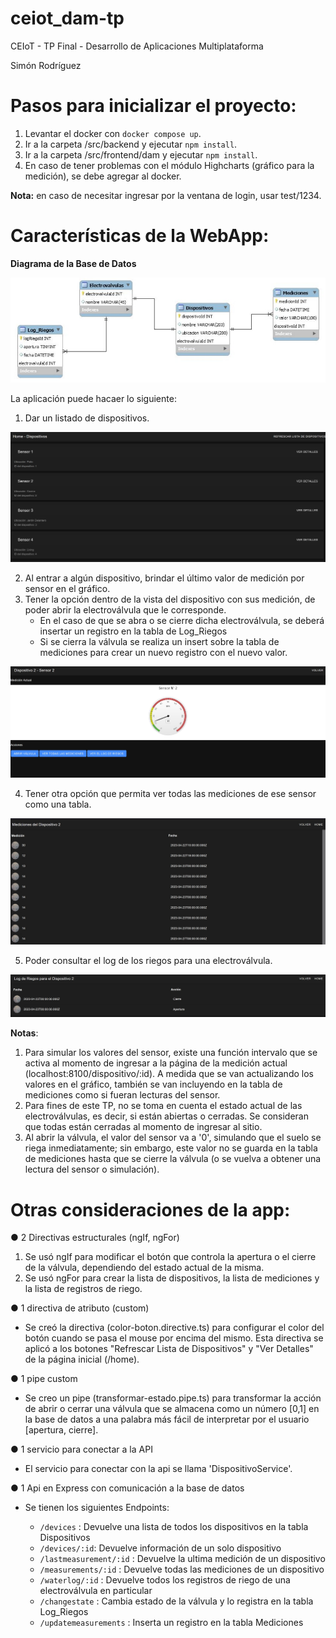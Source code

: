 # ceiot_dam-tp
CEIoT - TP Final - Desarrollo de Aplicaciones Multiplataforma
<p>Simón Rodríguez


# Pasos para inicializar el proyecto:

1. Levantar el docker con `docker compose up`.
2. Ir a la carpeta /src/backend y ejecutar `npm install`.
3. Ir a la carpeta /src/frontend/dam y ejecutar `npm install`.
4. En caso de tener problemas con el módulo Highcharts (gráfico para la medición), se debe agregar al docker.

**Nota:** en caso de necesitar ingresar por la ventana de login, usar test/1234.


# Características de la WebApp:

**Diagrama de la Base de Datos**

![Diagrama BD](img/diagrama_bd.jpg)


La aplicación puede hacaer lo siguiente:
1. Dar un listado de dispositivos.

![Home](img/home.png)

2. Al entrar a algún dispositivo, brindar el último valor de medición por sensor en el gráfico.
3. Tener la opción dentro de la vista del dispositivo con sus medición, de poder abrir la electroválvula que le corresponde. 
   * En el caso de que se abra o se cierre dicha electroválvula, se deberá insertar un registro en la tabla de Log_Riegos
   * Si se cierra la válvula se realiza un insert sobre la tabla de mediciones para crear un nuevo registro con el nuevo valor.

![Vista del Dispositivo](img/dispositivo.jpg)

4. Tener otra opción que permita ver todas las mediciones de ese sensor como una tabla.

![Tabla de Mediciones](img/tabla_mediciones.jpg)

5. Poder consultar el log de los riegos para una electroválvula.

![Log de Riegos](img/log_riegos.jpg)


**Notas**:
1. Para simular los valores del sensor, existe una función intervalo que se activa al momento de ingresar a la página de la medición actual (localhost:8100/dispositivo/:id). A medida que se van actualizando los valores en el gráfico, también se van incluyendo en la tabla de mediciones como si fueran lecturas del sensor.
2. Para fines de este TP, no se toma en cuenta el estado actual de las electroválvulas, es decir, si están abiertas o cerradas. Se consideran que todas están cerradas al momento de ingresar al sitio.
3. Al abrir la válvula, el valor del sensor va a '0', simulando que el suelo se riega inmediatamente; sin embargo, este valor no se guarda en la tabla de mediciones hasta que se cierre la válvula (o se vuelva a obtener una lectura del sensor o simulación).


# Otras consideraciones de la app:

● 2 Directivas estructurales (ngIf, ngFor)
  1. Se usó ngIf para modificar el botón que controla la apertura o el cierre de la válvula, dependiendo del estado actual de la misma.
  2. Se usó ngFor para crear la lista de dispositivos, la lista de mediciones y la lista de registros de riego.

● 1 directiva de atributo (custom)
  - Se creó la directiva (color-boton.directive.ts) para configurar el color del botón cuando se pasa el mouse por encima del mismo. Esta directiva se aplicó a los botones "Refrescar Lista de Dispositivos" y "Ver Detalles" de la página inicial (/home).

● 1 pipe custom
  - Se creo un pipe (transformar-estado.pipe.ts) para transformar la acción de abrir o cerrar una válvula que se almacena como un número [0,1] en la base de datos a una palabra más fácil de interpretar por el usuario [apertura, cierre].

● 1 servicio para conectar a la API
  - El servicio para conectar con la api se llama 'DispositivoService'.

● 1 Api en Express con comunicación a la base de datos
  - Se tienen los siguientes Endpoints:

    * `/devices` : Devuelve una lista de todos los dispositivos en la tabla Dispositivos
    * `/devices/:id`: Devuelve información de un solo dispositivo
    * `/lastmeasurement/:id` : Devuelve la ultima medición de un dispositivo
    * `/measurements/:id` : Devuelve todas las mediciones de un dispositivo
    * `/waterlog/:id` : Devuelve todos los registros de riego de una electroválvula en particular
    * `/changestate` :  Cambia estado de la válvula y lo registra en la tabla Log_Riegos
    * `/updatemeasurements` : Inserta un registro en la tabla Mediciones



